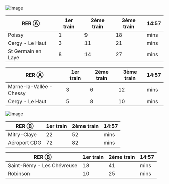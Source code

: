 ![image](https://github.com/user-attachments/assets/0637a48c-9d33-408b-b927-3adf0e8b6387)

| RER Ⓐ              | 1er train | 2ème train | 3ème train | 14:57 |
|--------------------|-----------|------------|------------|-------|
| Poissy             | 1         | 9          | 18         | mins  |
| Cergy - Le Haut    | 3         | 11         | 21         | mins  |
| St Germain en Laye | 8         | 14         | 27         | mins  |

| RER Ⓐ                    | 1er train | 2ème train | 3ème train | 14:57 |
|--------------------------|-----------|------------|------------|-------|
| Marne-la-Vallée - Chessy | 3         | 6          | 12         | mins  |
| Cergy - Le Haut          | 5         | 8          | 10         | mins  |

![image](https://github.com/user-attachments/assets/9ee71126-3f10-41fd-bfe2-0560b2af2af1)


| RER Ⓑ        | 1er train | 2ème train | 14:57 |
|--------------|-----------|------------|-------|
| Mitry-Claye  | 22        | 52         | mins  |
| Aéroport CDG | 72        | 82         | mins  |


| RER Ⓑ                      | 1er train | 2ème train | 14:57 |
|----------------------------|-----------|------------|-------|
| Saint-Rémy - Les Chévreuse | 18        | 41         | mins  |
| Robinson                   | 10        | 25         | mins  |
